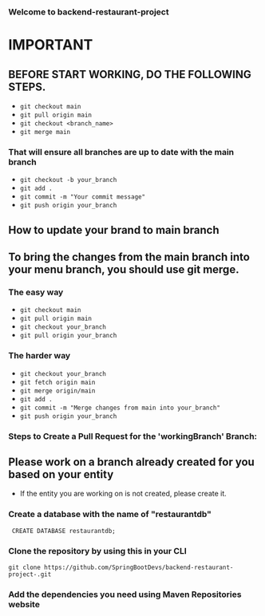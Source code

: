 ### Welcome to backend-restaurant-project
# IMPORTANT
## BEFORE START WORKING, DO THE FOLLOWING STEPS. 
- ``` git checkout main ```
- ```git pull origin main```
- ```git checkout <branch_name>```
- ```git merge main```
### That will ensure all branches are up to date with the main branch
* ```git checkout -b your_branch```
* ```git add .```
* ```git commit -m "Your commit message"```
* ```git push origin your_branch```

## How to update your brand to main branch
## To bring the changes from the main branch into your menu branch, you should use git merge.
### The easy way 
* ```git checkout main```
* ```git pull origin main```
* ```git checkout your_branch```
* ```git pull origin your_branch```

### The harder way
* ```git checkout your_branch```
* ```git fetch origin main```
* ```git merge origin/main```
* ```git add .```
* ```git commit -m "Merge changes from main into your_branch"```
* ```git push origin your_branch```


### Steps to Create a Pull Request for the 'workingBranch' Branch:

## Please work on a branch already created for you based on your entity
* If the entity you are working on is not created, please create it. 

### Create a database with the name of "restaurantdb"
``` CREATE DATABASE restaurantdb;```

### Clone the repository by using this in your CLI
``` git clone https://github.com/SpringBootDevs/backend-restaurant-project-.git ```

### Add the dependencies you need using Maven Repositories website

